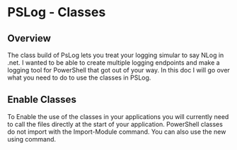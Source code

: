 # PSLog - Classes

## Overview

The class build of PsLog lets you treat your logging simular to say NLog in .net.  I wanted to be able to create multiple logging endpoints and make a logging tool for PowerShell that got out of your way.  In this doc I will go over what you need to do to use the classes in PSLog.

## Enable Classes

To Enable the use of the classes in your applications you will currently need to call the files directly at the start of your application.  PowerShell classes do not import with the Import-Module command.  You can also use the new using command.

